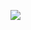 ![](https://github.com/bassamkhamis/Master-Embedded--System/blob/main/unit8_MCU_interface/lesson6/Atmega32_I2C_Driver/I2C_Master_Send.gif)
